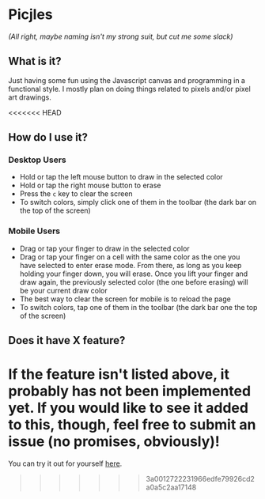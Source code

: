 # Picjles

*(All right, maybe naming isn't my strong suit, but cut me some slack)*

## What is it?

Just having some fun using the Javascript canvas and programming in a functional style. I mostly plan on doing things related to pixels and/or pixel art drawings.

<<<<<<< HEAD
## How do I use it?

### Desktop Users
- Hold or tap the left mouse button to draw in the selected color
- Hold or tap the right mouse button to erase
- Press the `c` key to clear the screen
- To switch colors, simply click one of them in the toolbar (the dark bar on the top of the screen)

### Mobile Users
- Drag or tap your finger to draw in the selected color
- Drag or tap your finger on a cell with the same color as the one you have selected to enter erase mode. From there, as long as you keep holding your finger down, you will erase. Once you lift your finger and draw again, the previously selected color (the one before erasing) will be your current draw color
- The best way to clear the screen for mobile is to reload the page
- To switch colors, tap one of them in the toolbar (the dark bar one the top of the screen)

## Does it have X feature?

If the feature isn't listed above, it probably has not been implemented yet. If you would like to see it added to this, though, feel free to submit an issue (no promises, obviously)!
=======
You can try it out for yourself [here](https://chirprush.github.io/picjles/).
>>>>>>> 3a0012722231966edfe79926cd2a0a5c2aa17148
